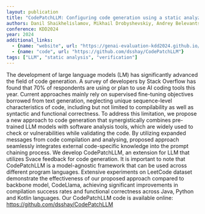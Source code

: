 ```yaml
---
layout: publication
title: "CodePatchLLM: Configuring code generation using a static analyzer"
authors: Danil Shaikhelislamov, Mikhail Drobyshevskiy, Andrey Belevantsev
conference: KDD2024
year: 2024
additional_links:
  - {name: "website", url: "https://genai-evaluation-kdd2024.github.io/genai-evalution-kdd2024/assets/papers/GenAI_Evaluation_KDD2024_paper_25.pdf"}
  - {name: "code", url: "https://github.com/dsshay/CodePatchLLM"}
tags: ["LLM", "static analysis", "verification"]
---
```

The development of large language models (LM) has significantly advanced the field of code generation. A survey of developers by Stack Overflow has found that 70% of respondents are using or plan to use AI coding tools this year. Current approaches mainly rely on supervised fine-tuning objectives borrowed from text generation, neglecting unique sequence-level characteristics of code, including but not limited to compilability as well as syntactic and functional correctness. To address this limitation, we propose a new approach to code generation that synergistically combines pre-trained LLM models with software analysis tools, which are widely used to check or vulnerabilities while validating the code. By utilizing expanded messages from code compilation and analysing, proposed approach seamlessly integrates external code-specific knowledge into the prompt chaining process. We develop CodePatchLLM, an extension for LLM that utilizes Svace feedback for code generation. It is important to note that CodePatchLLM is a model-agnostic framework that can be used across different program languages. Extensive experiments on LeetCode dataset demonstrate the effectiveness of our proposed approach compared to backbone model, CodeLlama, achieving significant improvements in compilation success rates and functional correctness across Java, Python and Kotlin languages. Our CodePatchLLM code is available online: https://github.com/dsshay/CodePatchLLM
